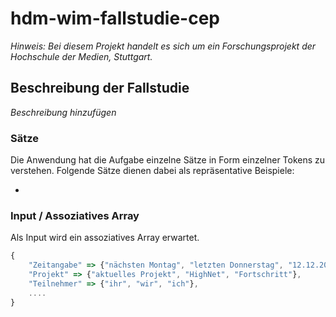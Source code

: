 # hdm-wim-fallstudie-cep

*Hinweis: Bei diesem Projekt handelt es sich um ein Forschungsprojekt der Hochschule der Medien, Stuttgart.*

## Beschreibung der Fallstudie

*Beschreibung hinzufügen*


### Sätze
Die Anwendung hat die Aufgabe einzelne Sätze in Form einzelner Tokens zu verstehen.
Folgende Sätze dienen dabei als repräsentative Beispiele:

* 

### Input / Assoziatives Array
Als Input wird ein assoziatives Array erwartet.

```javascript
{
	"Zeitangabe" => {"nächsten Montag", "letzten Donnerstag", "12.12.2016"},
	"Projekt" => {"aktuelles Projekt", "HighNet", "Fortschritt"},
	"Teilnehmer" => {"ihr", "wir", "ich"},
	....
}
```